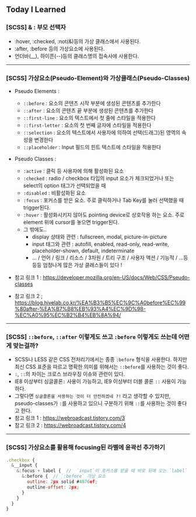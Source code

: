 ## Today I Learned

### [SCSS] & : 부모 선택자

- :hover, :checked, :not(&)등의 가상 클래스에서 사용된다.
- :after, :before 등의 가상요소에 사용된다.
- 언더바(\_\_), 하이픈(--)등의 클래스명의 접속사에 사용한다.

---

### [SCSS] 가상요소(Pseudo-Element)와 가상클래스(Pseudo-Classes)

- Pseudo Elements :

  - `::before` : 요소의 콘텐츠 시작 부분에 생성된 콘텐츠를 추가한다
  - `::after` : 요소의 콘텐츠 끝 부분에 생성된 콘텐츠를 추가한다
  - `::first-line` : 요소의 텍스트에서 첫 줄에 스타일을 적용한다
  - `::first-letter` : 요소의 첫 번째 글자에 스타일을 적용한다
  - `::selection` : 요소의 텍스트에서 사용자에 의하여 선택(드래그)된 영역의 속성을 변경한다
  - `::placeholder` : Input 필드의 힌트 텍스트에 스타일을 적용한다

- Pseudo Classes :

  - `:active` : 클릭 등 사용자에 의해 활성화된 요소
  - `:checked` : radio / checkbox 타입의 input 요소가 체크되었거나 또는 select의 option 태그가 선택되었을 때
  - `:disabled` : 비활성화된 요소
  - `:focus` : 포커스를 받은 요소. 주로 클릭하거나 Tab Key를 눌러 선택했을 때 trigger된다.
  - `:hover` : 활성화시키지 않아도 pointing device로 상호작용 하는 요소. 주로 element 위에 cursor를 놓으면 trigger된다.
  - 그 밖에도..
    - display 상태와 관련 : fullscreen, modal, picture-in-picture
    - input 태그와 관련 : autofill, enabled, read-only, read-write, placeholder-shown, default, indeterminate
    - ... / 언어 / 링크 / 리소스 / 3차원 / 트리 구조 / 사용자 액션 / 기능적 / ...등등등 엄청나게 많은 가상 클래스들이 있다 !

- 참고 링크 1 : https://developer.mozilla.org/en-US/docs/Web/CSS/Pseudo-classes
- 참고 링크 2 ; https://blog.hivelab.co.kr/%EA%B3%B5%EC%9C%A0before%EC%99%80after-%EA%B7%B8%EB%93%A4%EC%9D%98-%EC%A0%95%EC%B2%B4%EB%8A%94/

---

### [SCSS] `::before`, `::after` 이렇게도 쓰고 `:before` 이렇게도 쓰는데 어떤게 맞는걸까?

- SCSS나 LESS 같은 CSS 전처리기에서는 종종 `:before` 형식을 사용한다. 하지만 최신 CSS 표준을 따르고 명확한 의미를 위해서는 `::before`를 사용하는 것이 좋다.
- `:`, `::`의 차이는 크로스 브라우징 이슈와 관련이 있다.
- IE8 이상부터 싱글콜론`:` 사용이 가능하고, IE9 이상부터 더블 콜론 `::` 사용이 가능하다.
- 그렇다면 `싱글콜론을 사용하는 것이 더 안전하겠네 ?!` 라고 생각할 수 있지만, pseudo-classes가 `:`를 사용하고 있으니 구분하기 위해 `::`를 사용하는 것이 좋다고 한다.
- 참고 링크 1 : https://webroadcast.tistory.com/3
- 참고 링크 2 : https://webroadcast.tistory.com/4

---

### [SCSS] 가상요소를 활용해 focusing된 라벨에 윤곽선 추가하기

```javascript
.checkbox {
  &__input {
    &:focus + label {  //  `input`이 포커스를 받을 때 바로 뒤에 오는 `label` 요소에 스타일을 적용
      &:before {  // `:before` 가상 요소
        outline: 2px solid #4876ef;
        outline-offset: 2px;
      }
    }
  }
}
```
